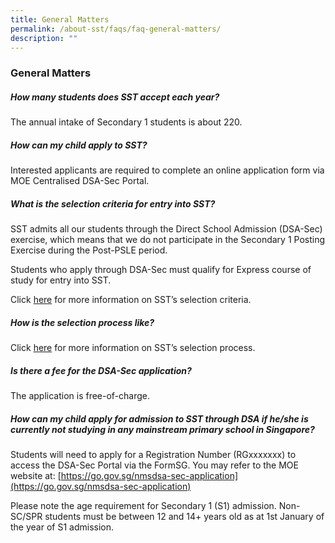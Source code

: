 ```yaml
---
title: General Matters
permalink: /about-sst/faqs/faq-general-matters/
description: ""
---
```

### General Matters

##### How many students does SST accept each year?

The annual intake of Secondary 1 students is about 220.

##### How can my child apply to SST?

Interested applicants are required to complete an online application form via MOE Centralised DSA-Sec Portal.

##### What is the selection criteria for entry into SST?

SST admits all our students through the Direct School Admission (DSA-Sec) exercise, which means that we do not participate in the Secondary 1 Posting Exercise during the Post-PSLE period.

Students who apply through DSA-Sec must qualify for Express course of study for entry into SST.

Click [here](https://www.sst.edu.sg/admission/selection-criteria/) for more information on SST’s selection criteria.

##### How is the selection process like?

Click [here](https://www.sst.edu.sg/admission/secondary-1-admission/) for more information on SST’s selection process.

##### Is there a fee for the DSA-Sec application?

The application is free-of-charge.

##### How can my child apply for admission to SST through DSA if he/she is currently not studying in any mainstream primary school in Singapore?

Students will need to apply for a Registration Number (RGxxxxxxx) to access the DSA-Sec Portal via the FormSG. You may refer to the MOE website at: [https://go.gov.sg/nmsdsa-sec-application](https://go.gov.sg/nmsdsa-sec-application)

Please note the age requirement for Secondary 1 (S1) admission. Non-SC/SPR students must be between 12 and 14+ years old as at 1st January of the year of S1 admission.
